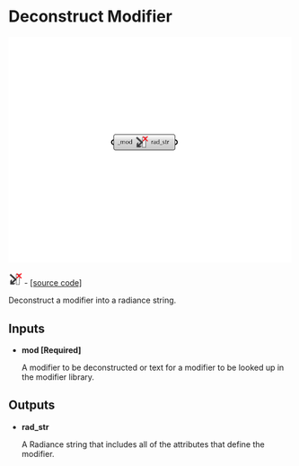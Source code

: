 # Deconstruct Modifier

![](../../.gitbook/assets/Deconstruct_Modifier.png)

![](../../.gitbook/assets/Deconstruct_Modifier%20%281%29.png) - [\[source code\]](https://github.com/ladybug-tools/honeybee-grasshopper-radiance/blob/master/honeybee_grasshopper_radiance/src//HB%20Deconstruct%20Modifier.py)

Deconstruct a modifier into a radiance string.

## Inputs

* **mod \[Required\]**

  A modifier to be deconstructed or text for a modifier to be looked up in the modifier library. 

## Outputs

* **rad\_str**

  A Radiance string that includes all of the attributes that define the modifier. 

